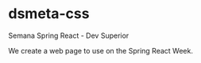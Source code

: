 # dsmeta-css
Semana Spring React - Dev Superior

We create a web page to use on the Spring React Week.
